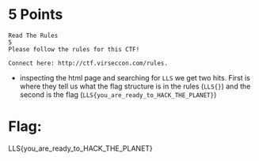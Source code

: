 # 5 Points

```
Read The Rules
5
Please follow the rules for this CTF!

Connect here: http://ctf.virseccon.com/rules.

```

- inspecting the html page and searching for `LLS` we get two hits. First is where they tell us what the flag structure is in the rules (`LLS{}`) and the second is the flag (`LLS{you_are_ready_to_HACK_THE_PLANET}`)

# Flag:

LLS{you_are_ready_to_HACK_THE_PLANET}